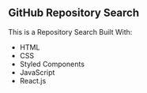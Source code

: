 ## GitHub Repository Search

This is a Repository Search Built With:

- HTML
- CSS
- Styled Components
- JavaScript
- React.js
